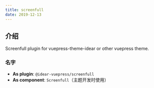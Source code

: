```yaml
---
title: screenfull
date: 2019-12-13
---
```


## 介绍

Screenfull plugin for vuepress-theme-idear or other vuepress theme.

### 名字

- **As plugin**: `@idear-vuepress/screenfull`
- **As component**: `Screenfull`（主题开发时使用）
